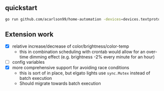 ## quickstart

```sh
go run github.com/acarlson99/home-automation -devices=devices.textproto -schedule=schedule.textproto
```

## Extension work

- [X] relative increase/decrease of color/brightness/color-temp
    - this in combination scheduling with crontab would allow for an over-time dimming effect (e.g. brightness -2% every minute for an hour)
- [ ] config variables
- [X] more comprehensive support for avoiding race conditions
    - this is sort of in place, but elgato lights use `sync.Mutex` instead of batch execution
    - Should migrate towards batch execution
